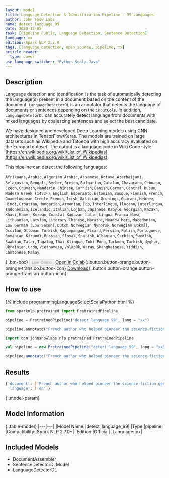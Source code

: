 ```yaml
---
layout: model
title: Language Detection & Identification Pipeline - 99 Languages
author: John Snow Labs
name: detect_language_99
date: 2020-12-05
task: [Pipeline Public, Language Detection, Sentence Detection]
language: xx
edition: Spark NLP 2.7.0
tags: [language_detection, open_source, pipeline, xx]
article_header:
  type: cover
use_language_switcher: "Python-Scala-Java"
---
```


## Description

Language detection and identification is the task of automatically detecting the language(s) present in a document based on the content of the document. ``LanguageDetectorDL`` is an annotator that detects the language of documents or sentences depending on the ``inputCols``. In addition, ``LanguageDetetorDL`` can accurately detect language from documents with mixed languages by coalescing sentences and select the best candidate.

We have designed and developed Deep Learning models using CNN architectures in TensorFlow/Keras. The models are trained on large datasets such as Wikipedia and Tatoeba with high accuracy evaluated on the Europarl dataset. The output is a language code in Wiki Code style: [https://en.wikipedia.org/wiki/List_of_Wikipedias](https://en.wikipedia.org/wiki/List_of_Wikipedias).

This pipeline can detect the following languages:

`Afrikaans`, `Arabic`, `Algerian Arabic`, `Assamese`, `Kotava`, `Azerbaijani`, `Belarusian`, `Bengali`, `Berber`, `Breton`, `Bulgarian`, `Catalan`, `Chavacano`, `Cebuano`, `Czech`, `Chuvash`, `Mandarin Chinese`, `Cornish`, `Danish`, `German`, `Central Dusun`, `Modern Greek (1453-)`, `English`, `Esperanto`, `Estonian`, `Basque`, `Finnish`, `French`, `Guadeloupean Creole French`, `Irish`, `Galician`, `Gronings`, `Guarani`, `Hebrew`, `Hindi`, `Croatian`, `Hungarian`, `Armenian`, `Ido`, `Interlingue`, `Ilocano`, `Interlingua`, `Indonesian`, `Icelandic`, `Italian`, `Lojban`, `Japanese`, `Kabyle`, `Georgian`, `Kazakh`, `Khasi`, `Khmer`, `Korean`, `Coastal Kadazan`, `Latin`, `Lingua Franca Nova`, `Lithuanian`, `Latvian`, `Literary Chinese`, `Marathi`, `Meadow Mari`, `Macedonian`, `Low German (Low Saxon)`, `Dutch`, `Norwegian Nynorsk`, `Norwegian Bokmål`, `Occitan`, `Ottoman Turkish`, `Kapampangan`, `Picard`, `Persian`, `Polish`, `Portuguese`, `Romanian`, `Kirundi`, `Russian`, `Slovak`, `Spanish`, `Albanian`, `Serbian`, `Swedish`, `Swabian`, `Tatar`, `Tagalog`, `Thai`, `Klingon`, `Toki Pona`, `Turkmen`, `Turkish`, `Uyghur`, `Ukrainian`, `Urdu`, `Vietnamese`, `Volapük`, `Waray`, `Shanghainese`, `Yiddish`, `Cantonese`, `Malay`.

{:.btn-box}
<button class="button button-orange" disabled>Live Demo</button>
[Open in Colab](https://colab.research.google.com/github/JohnSnowLabs/spark-nlp-workshop/blob/master/jupyter/annotation/english/language-detection/Language_Detection_and_Indentification.ipynb){:.button.button-orange.button-orange-trans.co.button-icon}
[Download](https://s3.amazonaws.com/auxdata.johnsnowlabs.com/public/models/detect_language_99_xx_2.7.0_2.4_1607185604600.zip){:.button.button-orange.button-orange-trans.arr.button-icon}

## How to use

<div class="tabs-box" markdown="1">
{% include programmingLanguageSelectScalaPython.html %}

```python
from sparknlp.pretrained import PretrainedPipeline

pipeline = PretrainedPipeline("detect_language_99", lang = "xx")

pipeline.annotate("French author who helped pioneer the science-fiction genre.")
```
```scala
import com.johnsnowlabs.nlp.pretrained.PretrainedPipeline

val pipeline = new PretrainedPipeline("detect_language_99", lang = "xx")

pipeline.annotate("French author who helped pioneer the science-fiction genre.")
```
</div>

## Results

```bash
{'document': ['French author who helped pioneer the science-fiction genre.'],
 'language': ['en']}
```

{:.model-param}
## Model Information

{:.table-model}
|---|---|
|Model Name:|detect_language_99|
|Type:|pipeline|
|Compatibility:|Spark NLP 2.7.0+|
|Edition:|Official|
|Language:|xx|

## Included Models

 - DocumentAssembler
 - SentenceDetectorDLModel
 - LanguageDetectorDL